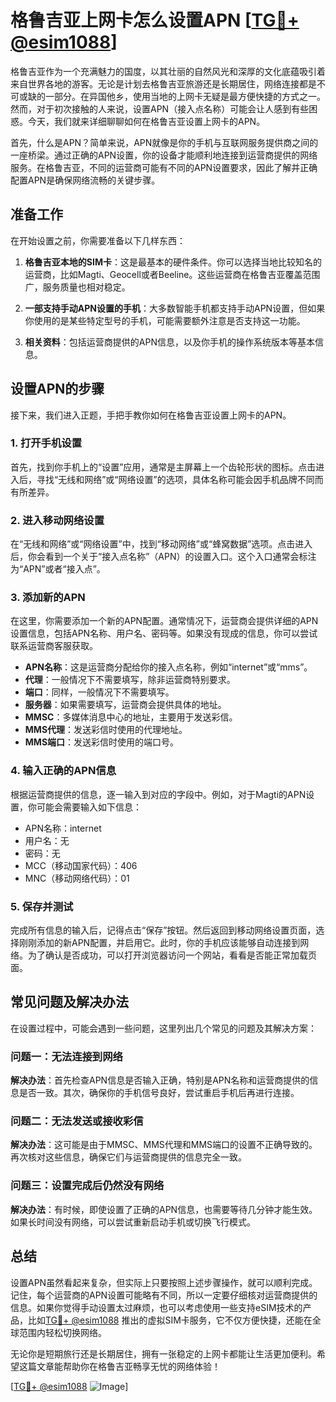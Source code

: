# 格鲁吉亚上网卡怎么设置APN [[TG💪+ @esim1088](https://t.me/s/esim1088)]

格鲁吉亚作为一个充满魅力的国度，以其壮丽的自然风光和深厚的文化底蕴吸引着来自世界各地的游客。无论是计划去格鲁吉亚旅游还是长期居住，网络连接都是不可或缺的一部分。在异国他乡，使用当地的上网卡无疑是最方便快捷的方式之一。然而，对于初次接触的人来说，设置APN（接入点名称）可能会让人感到有些困惑。今天，我们就来详细聊聊如何在格鲁吉亚设置上网卡的APN。

首先，什么是APN？简单来说，APN就像是你的手机与互联网服务提供商之间的一座桥梁。通过正确的APN设置，你的设备才能顺利地连接到运营商提供的网络服务。在格鲁吉亚，不同的运营商可能有不同的APN设置要求，因此了解并正确配置APN是确保网络流畅的关键步骤。

## 准备工作

在开始设置之前，你需要准备以下几样东西：

1. **格鲁吉亚本地的SIM卡**：这是最基本的硬件条件。你可以选择当地比较知名的运营商，比如Magti、Geocell或者Beeline。这些运营商在格鲁吉亚覆盖范围广，服务质量也相对稳定。
   
2. **一部支持手动APN设置的手机**：大多数智能手机都支持手动APN设置，但如果你使用的是某些特定型号的手机，可能需要额外注意是否支持这一功能。

3. **相关资料**：包括运营商提供的APN信息，以及你手机的操作系统版本等基本信息。

## 设置APN的步骤

接下来，我们进入正题，手把手教你如何在格鲁吉亚设置上网卡的APN。

### 1. 打开手机设置

首先，找到你手机上的“设置”应用，通常是主屏幕上一个齿轮形状的图标。点击进入后，寻找“无线和网络”或“网络设置”的选项，具体名称可能会因手机品牌不同而有所差异。

### 2. 进入移动网络设置

在“无线和网络”或“网络设置”中，找到“移动网络”或“蜂窝数据”选项。点击进入后，你会看到一个关于“接入点名称”（APN）的设置入口。这个入口通常会标注为“APN”或者“接入点”。

### 3. 添加新的APN

在这里，你需要添加一个新的APN配置。通常情况下，运营商会提供详细的APN设置信息，包括APN名称、用户名、密码等。如果没有现成的信息，你可以尝试联系运营商客服获取。

- **APN名称**：这是运营商分配给你的接入点名称，例如“internet”或“mms”。
- **代理**：一般情况下不需要填写，除非运营商特别要求。
- **端口**：同样，一般情况下不需要填写。
- **服务器**：如果需要填写，运营商会提供具体的地址。
- **MMSC**：多媒体消息中心的地址，主要用于发送彩信。
- **MMS代理**：发送彩信时使用的代理地址。
- **MMS端口**：发送彩信时使用的端口号。

### 4. 输入正确的APN信息

根据运营商提供的信息，逐一输入到对应的字段中。例如，对于Magti的APN设置，你可能会需要输入如下信息：

- APN名称：internet
- 用户名：无
- 密码：无
- MCC（移动国家代码）：406
- MNC（移动网络代码）：01

### 5. 保存并测试

完成所有信息的输入后，记得点击“保存”按钮。然后返回到移动网络设置页面，选择刚刚添加的新APN配置，并启用它。此时，你的手机应该能够自动连接到网络。为了确认是否成功，可以打开浏览器访问一个网站，看看是否能正常加载页面。

## 常见问题及解决办法

在设置过程中，可能会遇到一些问题，这里列出几个常见的问题及其解决方案：

### 问题一：无法连接到网络

**解决办法**：首先检查APN信息是否输入正确，特别是APN名称和运营商提供的信息是否一致。其次，确保你的手机信号良好，尝试重启手机后再进行连接。

### 问题二：无法发送或接收彩信

**解决办法**：这可能是由于MMSC、MMS代理和MMS端口的设置不正确导致的。再次核对这些信息，确保它们与运营商提供的信息完全一致。

### 问题三：设置完成后仍然没有网络

**解决办法**：有时候，即使设置了正确的APN信息，也需要等待几分钟才能生效。如果长时间没有网络，可以尝试重新启动手机或切换飞行模式。

## 总结

设置APN虽然看起来复杂，但实际上只要按照上述步骤操作，就可以顺利完成。记住，每个运营商的APN设置可能略有不同，所以一定要仔细核对运营商提供的信息。如果你觉得手动设置太过麻烦，也可以考虑使用一些支持eSIM技术的产品，比如[TG💪+ @esim1088](https://t.me/s/esim1088) 推出的虚拟SIM卡服务，它不仅方便快捷，还能在全球范围内轻松切换网络。

无论你是短期旅行还是长期居住，拥有一张稳定的上网卡都能让生活更加便利。希望这篇文章能帮助你在格鲁吉亚畅享无忧的网络体验！

[[TG💪+ @esim1088](https://t.me/s/esim1088) ![Image](https://i.postimg.cc/4NQfJmqS/Snipaste-2025-05-13-00-14-12.png)]